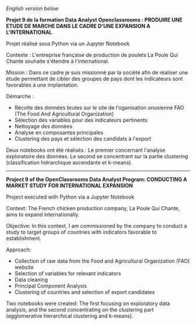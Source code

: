 *English version below*

**Projet 9 de la formation Data Analyst Openclassrooms : PRODUIRE UNE ETUDE DE MARCHE DANS LE CADRE D'UNE EXPANSION A L'INTERNATIONAL**

Projet réalisé sous Python via un Jupyter Notebook

Contexte : L'entreprise française de production de poulets La Poule Qui Chante souhaite s'étendre à l'international. 

Mission : Dans ce cadre je suis missionné par la société afin de réaliser une étude permettant de cibler des groupes de pays dont les indicateurs sont favorables à une implantation.

Démarche : 
- Récolte des données brutes sur le site de l'oganisation onusienne FAO (The Food And Agricultural Organization)
- Sélection des variables pour des indicateurs pertinents
- Nettoyage des données
- Analyse en composantes principales
- Clustering des pays et sélection des candidats à l'export

Deux notebooks ont été réalisés : Le premier concernant l'analyse exploratoire des données. Le second se concentrant sur la partie clustering (classification hiérarchique ascendante et k-means).


-------------------------------------------------------------------------------------------------------------------------------------------


**Project 9 of the OpenClassrooms Data Analyst Program: CONDUCTING A MARKET STUDY FOR INTERNATIONAL EXPANSION**

Project executed with Python via a Jupyter Notebook

Context: The French chicken production company, La Poule Qui Chante, aims to expand internationally.

Objective: In this context, I am commissioned by the company to conduct a study to target groups of countries with indicators favorable to establishment.

Approach:
- Collection of raw data from the Food and Agricultural Organization (FAO) website
- Selection of variables for relevant indicators
- Data cleaning
- Principal Component Analysis
- Clustering of countries and selection of export candidates

Two notebooks were created: The first focusing on exploratory data analysis, and the second concentrating on the clustering part (agglomerative hierarchical clustering and k-means).
